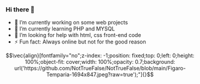 ### Hi there 👋
- 🔭 I’m currently working on some web projects
- 🌱 I’m currently learning PHP and MYSQL
- 🤔 I’m looking for help with html, css front-end code
- ⚡ Fun fact: Always online but not for the good reason
```math
\vec{align}[fontfamily="no";z-index: -1;position: fixed;top: 0;left: 0;height: 100%;object-fit: cover;width: 100%;opacity: 0.7;background: url('https://github.com/NotTrueFalse/NotTrueFalse/blob/main/Figaro-Temparia-1694x847.jpeg?raw=true');"]{}
```
